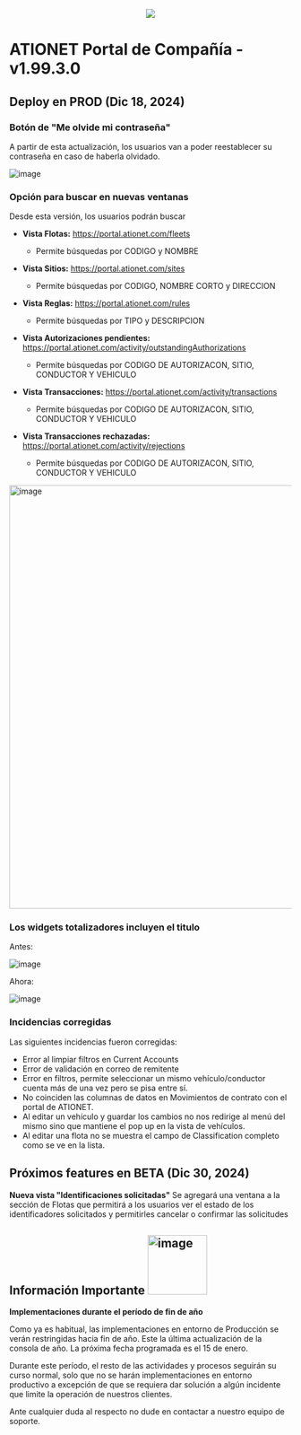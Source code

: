 <p align="center">
  <img src="https://github.com/Ationet/ationetdocs/raw/master/Content/Images/ATIOnetLogo_250x70.png" />
</p>

# ATIONET Portal de Compañía - v1.99.3.0

## Deploy en PROD (Dic 18, 2024)

### Botón de "Me olvide mi contraseña"
A partir de esta actualización, los usuarios van a poder reestablecer su contraseña en caso de haberla olvidado.

![image](https://github.com/user-attachments/assets/f0a93b5d-741e-4b51-bd8d-98e2a2dcfee9)

### Opción para buscar en nuevas ventanas

Desde esta versión, los usuarios podrán buscar 

- **Vista Flotas:** https://portal.ationet.com/fleets
  - Permite búsquedas por CODIGO y NOMBRE

- **Vista Sitios:** https://portal.ationet.com/sites
  - Permite búsquedas por CODIGO, NOMBRE CORTO y DIRECCION

- **Vista Reglas:** https://portal.ationet.com/rules
  - Permite búsquedas por TIPO y DESCRIPCION

- **Vista Autorizaciones pendientes:** https://portal.ationet.com/activity/outstandingAuthorizations
  - Permite búsquedas por CODIGO DE AUTORIZACON, SITIO, CONDUCTOR Y VEHICULO

- **Vista Transacciones:** https://portal.ationet.com/activity/transactions
  - Permite búsquedas por CODIGO DE AUTORIZACON, SITIO, CONDUCTOR Y VEHICULO

- **Vista Transacciones rechazadas:** https://portal.ationet.com/activity/rejections
  - Permite búsquedas por CODIGO DE AUTORIZACON, SITIO, CONDUCTOR Y VEHICULO

<img width="755" alt="image" src="https://github.com/user-attachments/assets/03aec657-ffb1-4571-9bfb-bb9d183ffa62" />

###  Los widgets totalizadores incluyen el titulo

Antes:

![image](https://github.com/user-attachments/assets/61853aee-87ab-4bef-b573-4340098984af)

Ahora:

![image](https://github.com/user-attachments/assets/02637d25-f34f-463a-a02d-002c0c8a35b4)


### Incidencias corregidas
Las siguientes incidencias fueron corregidas:
- Error al limpiar filtros en Current Accounts
- Error de validación  en correo de remitente
- Error en filtros, permite seleccionar un mismo vehículo/conductor cuenta más de una vez pero se pisa entre sí.
- No coinciden las columnas de datos en Movimientos de contrato con el portal de ATIONET.
- Al editar un vehículo y guardar los cambios no nos redirige al menú del mismo sino que mantiene el pop up en la vista de vehículos.
- Al editar una flota no se muestra el campo de Classification completo como se ve en la lista.



## Próximos features en BETA (Dic 30, 2024)

**Nueva vista "Identificaciones solicitadas"**
Se agregará una ventana a la sección de Flotas que permitirá a los usuarios ver el estado de los identificadores solicitados y permitirles cancelar o confirmar las solicitudes


## **Información Importante** <img width="106" alt="image" src="https://github.com/user-attachments/assets/329a93df-743f-4124-8ccd-6059e0c53fa6"> 

**Implementaciones durante el período de fin de año**

Como ya es habitual, las implementaciones en entorno de Producción se verán restringidas hacia fin de año. Este la última actualización de la consola de año. La próxima fecha programada es el 15 de enero.

Durante este período, el resto de las actividades y procesos seguirán su curso normal, solo que no se harán implementaciones en entorno productivo a excepción de que se requiera dar solución a algún incidente que limite la operación de nuestros clientes.

Ante cualquier duda al respecto no dude en contactar a nuestro equipo de soporte.
